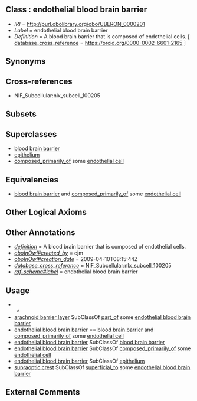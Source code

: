 
## Class : endothelial blood brain barrier

 * *IRI* = http://purl.obolibrary.org/obo/UBERON_0000201
 * *Label* = endothelial blood brain barrier
 * *Definition* = A blood brain barrier that is composed of endothelial cells. [ [database_cross_reference](../../ef/oboInOwl#hasDbXref.md) = https://orcid.org/0000-0002-6601-2165 ]

## Synonyms


## Cross-references

 * NIF_Subcellular:nlx_subcell_100205

## Subsets


## Superclasses

 * [blood brain barrier](../../UBERON/20/UBERON_0000120.md)
 * [epithelium](../../UBERON/83/UBERON_0000483.md)
 * [composed_primarily_of](../../RO/73/RO_0002473.md) some [endothelial cell](../../CL/15/CL_0000115.md)

## Equivalencies

 * [blood brain barrier](../../UBERON/20/UBERON_0000120.md) and [composed_primarily_of](../../RO/73/RO_0002473.md) some [endothelial cell](../../CL/15/CL_0000115.md)

## Other Logical Axioms


## Other Annotations

 * *[definition](../../IAO/15/IAO_0000115.md)* = A blood brain barrier that is composed of endothelial cells.
 * *[oboInOwl#created_by](../../oboInOwl#created/by/oboInOwl#created_by.md)* = cjm
 * *[oboInOwl#creation_date](../../oboInOwl#creation/te/oboInOwl#creation_date.md)* = 2009-04-10T08:15:44Z
 * *[database_cross_reference](../../ef/oboInOwl#hasDbXref.md)* = NIF_Subcellular:nlx_subcell_100205
 * *[rdf-schema#label](../../el/rdf-schema#label.md)* = endothelial blood brain barrier

## Usage

 * -
 * [arachnoid barrier layer](../../UBERON/37/UBERON_0000437.md) SubClassOf [part_of](../../BFO/50/BFO_0000050.md) some [endothelial blood brain barrier](../../UBERON/01/UBERON_0000201.md)
 * [endothelial blood brain barrier](../../UBERON/01/UBERON_0000201.md) == [blood brain barrier](../../UBERON/20/UBERON_0000120.md) and [composed_primarily_of](../../RO/73/RO_0002473.md) some [endothelial cell](../../CL/15/CL_0000115.md)
 * [endothelial blood brain barrier](../../UBERON/01/UBERON_0000201.md) SubClassOf [blood brain barrier](../../UBERON/20/UBERON_0000120.md)
 * [endothelial blood brain barrier](../../UBERON/01/UBERON_0000201.md) SubClassOf [composed_primarily_of](../../RO/73/RO_0002473.md) some [endothelial cell](../../CL/15/CL_0000115.md)
 * [endothelial blood brain barrier](../../UBERON/01/UBERON_0000201.md) SubClassOf [epithelium](../../UBERON/83/UBERON_0000483.md)
 * [supraoptic crest](../../UBERON/89/UBERON_0002689.md) SubClassOf [superficial_to](../../BSPO/08/BSPO_0000108.md) some [endothelial blood brain barrier](../../UBERON/01/UBERON_0000201.md)

## External Comments

